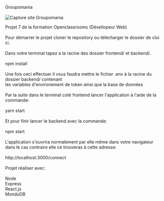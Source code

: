 Groupomania <br/>
<br/>
![Capture site Groupomania](https://user-images.githubusercontent.com/94826490/183897832-36f8210d-6ef1-497a-8199-1db20bf3f3b8.jpg)

Projet 7 de la formation Openclassrooms (Dévellopeur Web)<br/>
<br/>
Pour démarrer le projet cloner le repository ou télécharger le dossier de clui ci.<br/>
<br/>
Dans votre terminal tapez a la racine des dossier frontend/ et backend/.<br/>
<br/>
npm install<br/>
<br/>
Une fois ceci effectuer il vous faudra mettre le fichier .env à la racine du dossier backend/ contenant <br/>
les variables d'environement de token ainsi que la base de données<br/>
<br/>
Par la suite dans le terminal coté frontend lancer l'application à l'aide de la commande:<br/>
<br/>
yarn start<br/>
<br/>
Et pour finir lancer le backend avec la commande:<br/>
<br/>
npm start<br/>
<br/>
L'application s'ouvrira normalement par elle même dans votre navigateur dans le cas contraire elle ce trouveras à cette adresse:<br/>
<br/>
http://localhost:3000/connect
<br/><br/>
Projet réaliser avec:<br/>
<br/>
Node<br/>
Express<br/>
React.js<br/>
MondoDB<br/>
